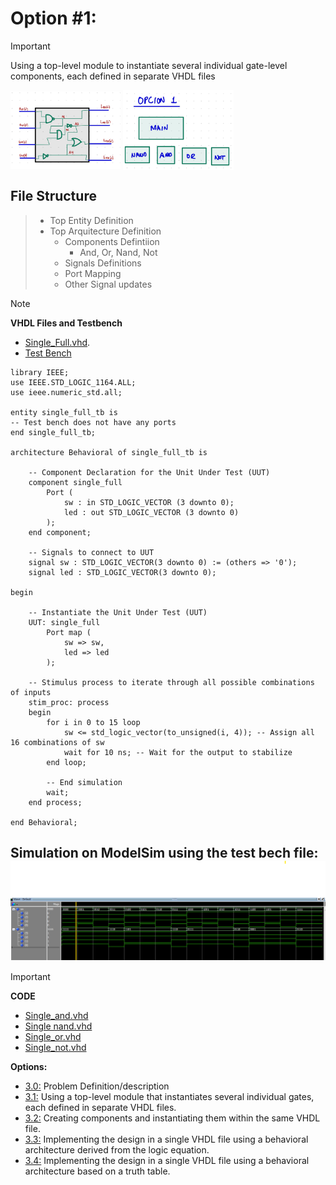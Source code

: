 # Option #1: 
> [!IMPORTANT]
> Using a top-level module to instantiate several individual gate-level components, each defined in separate VHDL files
<img src="https://github.com/EdwinMarteZorrilla/ModelSim_FPGA/blob/main/img/circuit.jpg" width=35% height=35%  align="center">
<img src="https://github.com/EdwinMarteZorrilla/ModelSim_FPGA/blob/main/img/opcion1.jpg" width=35% height=35%  align="center">

##  File Structure

> * Top Entity Definition
> * Top Arquitecture  Definition
>   - Components Defintiion
>       - And, Or, Nand, Not
>   - Signals Definitions
>   - Port Mapping
>   - Other Signal updates

    
> [!NOTE]
> **VHDL Files and Testbench**

* [Single_Full.vhd](https://github.com/EdwinMarteZorrilla/ModelSim_FPGA/blob/main/3.%20Single%20Gates/single_full.vhd).
* [Test Bench](https://github.com/EdwinMarteZorrilla/ModelSim_FPGA/blob/main/3.%20Single%20Gates/single_full_tb.vhd.)

```
library IEEE;
use IEEE.STD_LOGIC_1164.ALL;
use ieee.numeric_std.all;

entity single_full_tb is
-- Test bench does not have any ports
end single_full_tb;

architecture Behavioral of single_full_tb is

    -- Component Declaration for the Unit Under Test (UUT)
    component single_full
        Port (
            sw : in STD_LOGIC_VECTOR (3 downto 0);
            led : out STD_LOGIC_VECTOR (3 downto 0)
        );
    end component;

    -- Signals to connect to UUT
    signal sw : STD_LOGIC_VECTOR(3 downto 0) := (others => '0');
    signal led : STD_LOGIC_VECTOR(3 downto 0);

begin

    -- Instantiate the Unit Under Test (UUT)
    UUT: single_full
        Port map (
            sw => sw,
            led => led
        );

    -- Stimulus process to iterate through all possible combinations of inputs
    stim_proc: process
    begin
        for i in 0 to 15 loop
            sw <= std_logic_vector(to_unsigned(i, 4)); -- Assign all 16 combinations of sw
            wait for 10 ns; -- Wait for the output to stabilize
        end loop;

        -- End simulation
        wait;
    end process;

end Behavioral;
```

## **Simulation on ModelSim using the test bech file:** <img src="https://github.com/EdwinMarteZorrilla/ModelSim_FPGA/blob/main/img/sim_full.png"   align="center">    


> [!IMPORTANT]
> **CODE**
* [Single_and.vhd](https://github.com/EdwinMarteZorrilla/ModelSim_FPGA/blob/main/3.%20Single%20Gates/single_and.vhd)
* [Single nand.vhd](https://github.com/EdwinMarteZorrilla/ModelSim_FPGA/blob/main/3.%20Single%20Gates/single_nand.vhd)
* [Single_or.vhd](https://github.com/EdwinMarteZorrilla/ModelSim_FPGA/blob/main/3.%20Single%20Gates/single_or.vhd)
* [Single_not.vhd](https://github.com/EdwinMarteZorrilla/ModelSim_FPGA/blob/main/3.%20Single%20Gates/single_not.vhd)


**Options:**
* [3.0:](https://github.com/EdwinMarteZorrilla/ModelSim_FPGA/blob/main/simplecircuit.md) Problem Definition/description
* [3.1:](https://github.com/EdwinMarteZorrilla/ModelSim_FPGA/tree/main/3.%20Single%20Gates) Using a top-level module that instantiates several individual gates, each defined in separate VHDL files.
* [3.2:](https://github.com/EdwinMarteZorrilla/ModelSim_FPGA/blob/main/3.%20Single%20Gates/opcion2) Creating components and instantiating them within the same VHDL file.
* [3.3:](https://github.com/EdwinMarteZorrilla/ModelSim_FPGA/blob/main/3.%20Single%20Gates/opcion3) Implementing the design in a single VHDL file using a behavioral architecture derived from the logic equation.
* [3.4:](https://github.com/EdwinMarteZorrilla/ModelSim_FPGA/blob/main/3.%20Single%20Gates/opcion4) Implementing the design in a single VHDL file using a behavioral architecture based on a truth table.





 
 



